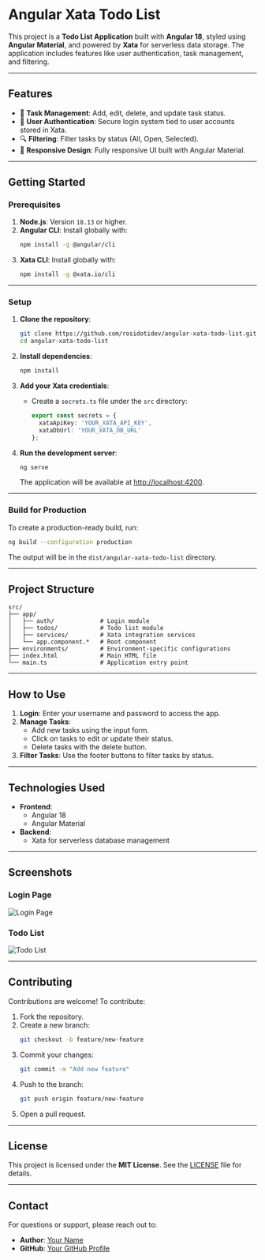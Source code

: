 
# **Angular Xata Todo List**

This project is a **Todo List Application** built with **Angular 18**, styled using **Angular Material**, and powered by **Xata** for serverless data storage. The application includes features like user authentication, task management, and filtering.

---

## **Features**
- 📝 **Task Management**: Add, edit, delete, and update task status.
- 👥 **User Authentication**: Secure login system tied to user accounts stored in Xata.
- 🔍 **Filtering**: Filter tasks by status (All, Open, Selected).
- 📱 **Responsive Design**: Fully responsive UI built with Angular Material.

---

## **Getting Started**

### **Prerequisites**
1. **Node.js**: Version `18.13` or higher.
2. **Angular CLI**: Install globally with:
   ```bash
   npm install -g @angular/cli
   ```
3. **Xata CLI**: Install globally with:
   ```bash
   npm install -g @xata.io/cli
   ```

---

### **Setup**
1. **Clone the repository**:
   ```bash
   git clone https://github.com/rosidotidev/angular-xata-todo-list.git
   cd angular-xata-todo-list
   ```

2. **Install dependencies**:
   ```bash
   npm install
   ```

3. **Add your Xata credentials**:
   - Create a `secrets.ts` file under the `src` directory:
     ```typescript
     export const secrets = {
       xataApiKey: 'YOUR_XATA_API_KEY',
       xataDbUrl: 'YOUR_XATA_DB_URL'
     };
     ```

4. **Run the development server**:
   ```bash
   ng serve
   ```
   The application will be available at [http://localhost:4200](http://localhost:4200).

---

### **Build for Production**
To create a production-ready build, run:
```bash
ng build --configuration production
```
The output will be in the `dist/angular-xata-todo-list` directory.

---

## **Project Structure**
```
src/
├── app/
│   ├── auth/             # Login module
│   ├── todos/            # Todo list module
│   ├── services/         # Xata integration services
│   └── app.component.*   # Root component
├── environments/         # Environment-specific configurations
├── index.html            # Main HTML file
└── main.ts               # Application entry point
```

---

## **How to Use**
1. **Login**: Enter your username and password to access the app.
2. **Manage Tasks**:
   - Add new tasks using the input form.
   - Click on tasks to edit or update their status.
   - Delete tasks with the delete button.
3. **Filter Tasks**: Use the footer buttons to filter tasks by status.

---

## **Technologies Used**
- **Frontend**:
  - Angular 18
  - Angular Material
- **Backend**:
  - Xata for serverless database management

---

## **Screenshots**
### **Login Page**
![Login Page](https://via.placeholder.com/800x400?text=Login+Page)

### **Todo List**
![Todo List](https://via.placeholder.com/800x400?text=Todo+List)

---

## **Contributing**
Contributions are welcome! To contribute:
1. Fork the repository.
2. Create a new branch:
   ```bash
   git checkout -b feature/new-feature
   ```
3. Commit your changes:
   ```bash
   git commit -m "Add new feature"
   ```
4. Push to the branch:
   ```bash
   git push origin feature/new-feature
   ```
5. Open a pull request.

---

## **License**
This project is licensed under the **MIT License**. See the [LICENSE](LICENSE) file for details.

---

## **Contact**
For questions or support, please reach out to:
- **Author**: [Your Name](mailto:your-email@example.com)
- **GitHub**: [Your GitHub Profile](https://github.com/rosidotidev)
